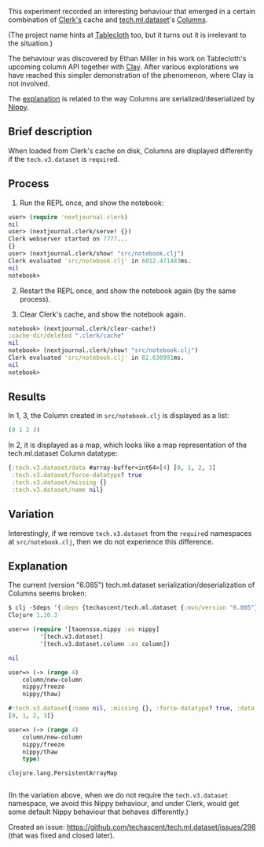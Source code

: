 
This experiment recorded an interesting behaviour that emerged in a certain combination of [Clerk's](https://github.com/nextjournal/clerk) cache and [tech.ml.dataset](https://github.com/techascent/tech.ml.dataset)'s [Columns](https://github.com/techascent/tech.ml.dataset/blob/master/src/tech/v3/dataset/impl/column.clj).

(The project name hints at [Tablecloth](https://github.com/scicloj/tablecloth) too, but it turns out it is irrelevant to the situation.)

The behaviour was discovered by Ethan Miller in his work on Tablecloth's upcoming column API together with [Clay](https://github.com/scicloj/clay). After various explorations we have reached this simpler demonstration of the phenomenon, where Clay is not involved.

The [explanation](https://github.com/scicloj/visual-tools-experiments/tree/main/clerk-cache-tmd-columns-tc-1#explanation) is related to the way Columns are serialized/deserialized by [Nippy](https://github.com/ptaoussanis/nippy).

## Brief description

When loaded from Clerk's cache on disk, Columns are displayed differently if the `tech.v3.dataset` is `require`d.

## Process

1. Run the REPL once, and show the notebook:

```clj
user> (require 'nextjournal.clerk)
nil
user> (nextjournal.clerk/serve! {})
Clerk webserver started on 7777...
{}
user> (nextjournal.clerk/show! "src/notebook.clj")
Clerk evaluated 'src/notebook.clj' in 6012.471483ms.
nil
notebook>
```

2. Restart the REPL once, and show the notebook again (by the same process).

3. Clear Clerk's cache, and show the notebook again.

```clj
notebook> (nextjournal.clerk/clear-cache!)
:cache-dir/deleted ".clerk/cache"
nil
notebook> (nextjournal.clerk/show! "src/notebook.clj")
Clerk evaluated 'src/notebook.clj' in 82.630991ms.
nil
notebook> 
```

## Results

In 1, 3, the Column created in `src/notebook.clj` is displayed as a list:

```clj
(0 1 2 3)
```

In 2, it is displayed as a map, which looks like a map representation of the tech.ml.dataset Column datatype:

```clj
{:tech.v3.dataset/data #array-buffer<int64>[4] [0, 1, 2, 3] 
 :tech.v3.dataset/force-datatype? true 
 :tech.v3.dataset/missing {} 
 :tech.v3.dataset/name nil}
```

## Variation

Interestingly, if we remove `tech.v3.dataset` from the `require`d namespaces at `src/notebook.clj`, then we do not experience this difference.

## Explanation

The current (version "6.085") tech.ml.dataset serialization/deserialization of Columns seems broken:

```clj
$ clj -Sdeps '{:deps {techascent/tech.ml.dataset {:mvn/version "6.085"}}}'
Clojure 1.10.3

user=> (require '[taoensso.nippy :as nippy]
         '[tech.v3.dataset]
         '[tech.v3.dataset.column :as column])

nil

user=> (-> (range 4)
    column/new-column
    nippy/freeze
    nippy/thaw)

#:tech.v3.dataset{:name nil, :missing {}, :force-datatype? true, :data #array-buffer<int64>[4]
[0, 1, 2, 3]}

user=> (-> (range 4)
    column/new-column
    nippy/freeze
    nippy/thaw
    type)

clojure.lang.PersistentArrayMap



```

(In the variation above, when we do not require the `tech.v3.dataset` namespace, we avoid this Nippy behaviour, and under Clerk, would get some default Nippy behaviour that behaves differently.)

Created an issue: https://github.com/techascent/tech.ml.dataset/issues/298 (that was fixed and closed later).
